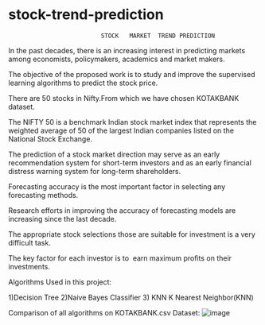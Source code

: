 # stock-trend-prediction
                              STOCK   MARKET  TREND PREDICTION

In the past decades, there is an increasing interest in predicting markets among       economists, policymakers, academics and market makers. 

The objective of the proposed work is to study and improve the supervised learning algorithms to predict the stock price.

There are 50 stocks in Nifty.From which we have chosen KOTAKBANK dataset.

The NIFTY 50 is a benchmark Indian stock market index that represents the weighted average of 50 of the 
largest Indian companies listed on the National Stock Exchange.

The prediction of a stock market direction may serve as an early recommendation system for short-term investors and as an early financial distress warning system for long-term shareholders.

Forecasting accuracy is the most important factor in selecting any forecasting methods.

Research efforts in improving the accuracy of forecasting models are increasing since the last decade. 

The appropriate stock selections those are suitable for investment is a very difficult task. 

The key factor for each investor is to  earn maximum profits on their investments.

Algorithms Used in this project: 

1)Decision Tree
2)Naive Bayes Classifier
3) KNN K Nearest Neighbor(KNN)

Comparison of all algorithms on KOTAKBANK.csv Dataset:
![image](https://user-images.githubusercontent.com/51523547/133292375-9b7bdce4-48c2-404a-8349-e534e45172d1.png)




